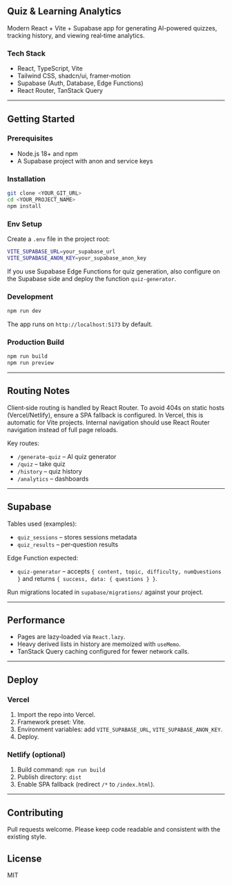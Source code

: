 ## Quiz & Learning Analytics

Modern React + Vite + Supabase app for generating AI-powered quizzes, tracking history, and viewing real‑time analytics.

### Tech Stack
- React, TypeScript, Vite
- Tailwind CSS, shadcn/ui, framer‑motion
- Supabase (Auth, Database, Edge Functions)
- React Router, TanStack Query

---

## Getting Started

### Prerequisites
- Node.js 18+ and npm
- A Supabase project with anon and service keys

### Installation
```bash
git clone <YOUR_GIT_URL>
cd <YOUR_PROJECT_NAME>
npm install
```

### Env Setup
Create a `.env` file in the project root:
```bash
VITE_SUPABASE_URL=your_supabase_url
VITE_SUPABASE_ANON_KEY=your_supabase_anon_key
```

If you use Supabase Edge Functions for quiz generation, also configure on the Supabase side and deploy the function `quiz-generator`.

### Development
```bash
npm run dev
```
The app runs on `http://localhost:5173` by default.

### Production Build
```bash
npm run build
npm run preview
```

---

## Routing Notes

Client‑side routing is handled by React Router. To avoid 404s on static hosts (Vercel/Netlify), ensure a SPA fallback is configured. In Vercel, this is automatic for Vite projects. Internal navigation should use React Router navigation instead of full page reloads.

Key routes:
- `/generate-quiz` – AI quiz generator
- `/quiz` – take quiz
- `/history` – quiz history
- `/analytics` – dashboards

---

## Supabase

Tables used (examples):
- `quiz_sessions` – stores sessions metadata
- `quiz_results` – per‑question results

Edge Function expected:
- `quiz-generator` – accepts `{ content, topic, difficulty, numQuestions }` and returns `{ success, data: { questions } }`.

Run migrations located in `supabase/migrations/` against your project.

---

## Performance

- Pages are lazy‑loaded via `React.lazy`.
- Heavy derived lists in history are memoized with `useMemo`.
- TanStack Query caching configured for fewer network calls.

---

## Deploy

### Vercel
1. Import the repo into Vercel.
2. Framework preset: Vite.
3. Environment variables: add `VITE_SUPABASE_URL`, `VITE_SUPABASE_ANON_KEY`.
4. Deploy.

### Netlify (optional)
1. Build command: `npm run build`
2. Publish directory: `dist`
3. Enable SPA fallback (redirect `/*` to `/index.html`).

---

## Contributing
Pull requests welcome. Please keep code readable and consistent with the existing style.

## License
MIT
